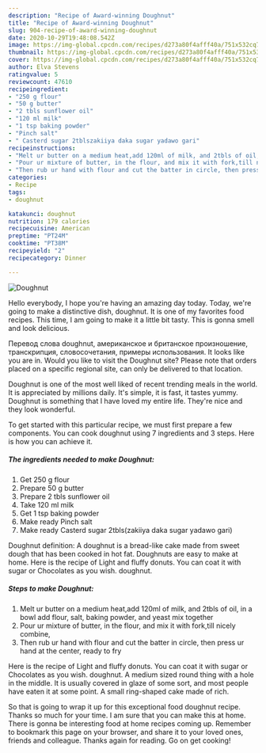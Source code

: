 ```yaml
---
description: "Recipe of Award-winning Doughnut"
title: "Recipe of Award-winning Doughnut"
slug: 904-recipe-of-award-winning-doughnut
date: 2020-10-29T19:48:08.542Z
image: https://img-global.cpcdn.com/recipes/d273a80f4afff40a/751x532cq70/doughnut-recipe-main-photo.jpg
thumbnail: https://img-global.cpcdn.com/recipes/d273a80f4afff40a/751x532cq70/doughnut-recipe-main-photo.jpg
cover: https://img-global.cpcdn.com/recipes/d273a80f4afff40a/751x532cq70/doughnut-recipe-main-photo.jpg
author: Elva Stevens
ratingvalue: 5
reviewcount: 47610
recipeingredient:
- "250 g flour"
- "50 g butter"
- "2 tbls sunflower oil"
- "120 ml milk"
- "1 tsp baking powder"
- "Pinch salt"
- " Casterd sugar 2tblszakiiya daka sugar yadawo gari"
recipeinstructions:
- "Melt ur butter on a medium heat,add 120ml of milk, and 2tbls of oil, in a bowl add flour, salt, baking powder, and yeast mix together"
- "Pour ur mixture of butter, in the flour, and mix it with fork,till nicely combine,"
- "Then rub ur hand with flour and cut the batter in circle, then press ur hand at the center, ready to fry"
categories:
- Recipe
tags:
- doughnut

katakunci: doughnut 
nutrition: 179 calories
recipecuisine: American
preptime: "PT24M"
cooktime: "PT38M"
recipeyield: "2"
recipecategory: Dinner

---
```



![Doughnut](https://img-global.cpcdn.com/recipes/d273a80f4afff40a/751x532cq70/doughnut-recipe-main-photo.jpg)

Hello everybody, I hope you're having an amazing day today. Today, we're going to make a distinctive dish, doughnut. It is one of my favorites food recipes. This time, I am going to make it a little bit tasty. This is gonna smell and look delicious.

Перевод слова doughnut, американское и британское произношение, транскрипция, словосочетания, примеры использования. It looks like you are in. Would you like to visit the Doughnut site? Please note that orders placed on a specific regional site, can only be delivered to that location.

Doughnut is one of the most well liked of recent trending meals in the world. It is appreciated by millions daily. It's simple, it is fast, it tastes yummy. Doughnut is something that I have loved my entire life. They're nice and they look wonderful.


To get started with this particular recipe, we must first prepare a few components. You can cook doughnut using 7 ingredients and 3 steps. Here is how you can achieve it.

<!--inarticleads1-->

##### The ingredients needed to make Doughnut:

1. Get 250 g flour
1. Prepare 50 g butter
1. Prepare 2 tbls sunflower oil
1. Take 120 ml milk
1. Get 1 tsp baking powder
1. Make ready Pinch salt
1. Make ready  Casterd sugar 2tbls(zakiiya daka sugar yadawo gari)


Doughnut definition: A doughnut is a bread-like cake made from sweet dough that has been cooked in hot fat. Doughnuts are easy to make at home. Here is the recipe of Light and fluffy donuts. You can coat it with sugar or Chocolates as you wish. doughnut. 

<!--inarticleads2-->

##### Steps to make Doughnut:

1. Melt ur butter on a medium heat,add 120ml of milk, and 2tbls of oil, in a bowl add flour, salt, baking powder, and yeast mix together
1. Pour ur mixture of butter, in the flour, and mix it with fork,till nicely combine,
1. Then rub ur hand with flour and cut the batter in circle, then press ur hand at the center, ready to fry


Here is the recipe of Light and fluffy donuts. You can coat it with sugar or Chocolates as you wish. doughnut. A medium sized round thing with a hole in the middle. It is usually covered in glaze of some sort, and most people have eaten it at some point. A small ring-shaped cake made of rich. 

So that is going to wrap it up for this exceptional food doughnut recipe. Thanks so much for your time. I am sure that you can make this at home. There is gonna be interesting food at home recipes coming up. Remember to bookmark this page on your browser, and share it to your loved ones, friends and colleague. Thanks again for reading. Go on get cooking!
